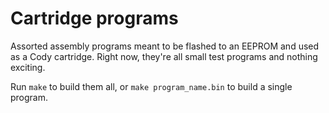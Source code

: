 # Cartridge programs

Assorted assembly programs meant to be flashed to an EEPROM and used as a Cody cartridge.
Right now,
they're all small test programs and nothing exciting.

Run `make` to build them all,
or `make program_name.bin` to build a single program.
